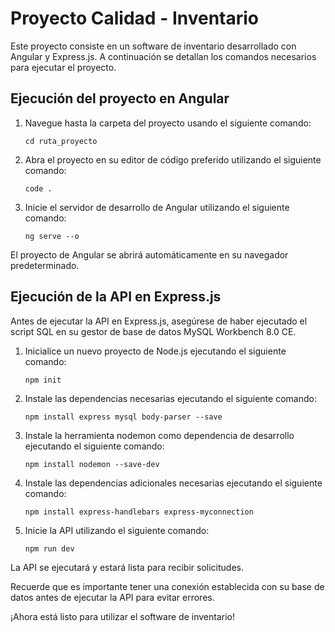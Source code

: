 # Proyecto Calidad - Inventario

Este proyecto consiste en un software de inventario desarrollado con Angular y Express.js. A continuación se detallan los comandos necesarios para ejecutar el proyecto.

## Ejecución del proyecto en Angular

1. Navegue hasta la carpeta del proyecto usando el siguiente comando:
   ```
   cd ruta_proyecto
   ```

2. Abra el proyecto en su editor de código preferido utilizando el siguiente comando:
   ```
   code .
   ```

3. Inicie el servidor de desarrollo de Angular utilizando el siguiente comando:
   ```
   ng serve --o
   ```

El proyecto de Angular se abrirá automáticamente en su navegador predeterminado.

## Ejecución de la API en Express.js

Antes de ejecutar la API en Express.js, asegúrese de haber ejecutado el script SQL en su gestor de base de datos MySQL Workbench 8.0 CE.

1. Inicialice un nuevo proyecto de Node.js ejecutando el siguiente comando:
   ```
   npm init
   ```

2. Instale las dependencias necesarias ejecutando el siguiente comando:
   ```
   npm install express mysql body-parser --save
   ```

3. Instale la herramienta nodemon como dependencia de desarrollo ejecutando el siguiente comando:
   ```
   npm install nodemon --save-dev
   ```

4. Instale las dependencias adicionales necesarias ejecutando el siguiente comando:
   ```
   npm install express-handlebars express-myconnection
   ```

5. Inicie la API utilizando el siguiente comando:
   ```
   npm run dev
   ```

La API se ejecutará y estará lista para recibir solicitudes.

Recuerde que es importante tener una conexión establecida con su base de datos antes de ejecutar la API para evitar errores.

¡Ahora está listo para utilizar el software de inventario!
